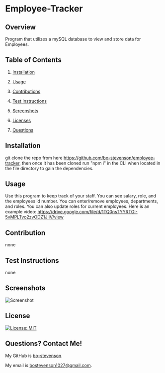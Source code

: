# Employee-Tracker

## Overview
Program that utilizes a mySQL database to view and store data for Employees.

## Table of Contents

1. [Installation](#installation)

2. [Usage](#usage)

3. [Contributions](#contribution)

4. [Test Instructions](#test-instructions)

5. [Screenshots](#screenshots)

6. [Licenses](#licenses)

7. [Questions](#questions)


## Installation

 git clone the repo from here https://github.com/bo-stevenson/employee-tracker, then once it has been cloned run "npm i" in the CLI when located in the file directory to gain the dependencies.

## Usage

Use this program to keep track of your staff. You can see salary, role, and the employees id number. You can enter/remove employees, departments, and roles. You can also update roles for current employees.
Here is an example video: https://drive.google.com/file/d/1TQ0nsTYYRTGI-5vMPLTvo2zvODZ1JiIV/view 



## Contribution

none

## Test Instructions

none

## Screenshots

![Screenshot](assets/images/screenshot.png)

## License

[![License: MIT](https://img.shields.io/badge/License-MIT-yellow.svg)](https://opensource.org/licenses/MIT)
    
## Questions? Contact Me!

My GitHub is [bo-stevenson](https://www.github.com/bo-stevenson).

My email is [bostevenson1027@gmail.com](mailto:bostevenson1027@gmail.com).
